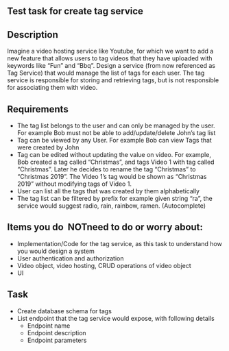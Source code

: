 ## Test task for create tag service

## Description

Imagine a video hosting service like Youtube, for which we want to add a new feature that allows
users to tag videos that they have uploaded with keywords like “Fun” and “Bbq”.
Design a service (from now referenced as Tag Service) that would manage the list of tags for each
user. The tag service is responsible for storing and retrieving tags, but is not responsible for
associating them with video.

## Requirements

- The tag list belongs to the user and can only be managed by the user. For example Bob
must not​ be able to add/update/delete John’s tag list
- Tag can be viewed by any User. For example Bob can view Tags that were created by John
- Tag can be edited without updating the value on video. For example, Bob created a tag
called “Christmas”, and tags Video 1 with tag called “Christmas”. Later he decides to
rename the tag “Christmas” to “Christmas 2019”. The Video 1’s tag would be shown as
“Christmas 2019” without modifying tags of Video 1.
- User can list all the tags that was created by them alphabetically
- The tag list can be filtered by prefix for example given string “ra”, the service would
suggest radio, rain, rainbow, ramen. (Autocomplete)

## Items you do ​ NOT​ need to do or worry about:
- Implementation/Code for the tag service, as this task to understand how you would design
a system
- User authentication and authorization
- Video object, video hosting, CRUD operations of video object
- UI

## Task

- Create database schema for tags
- List endpoint that the tag service would expose, with following details
  - Endpoint name
  - Endpoint description
  - Endpoint parameters
